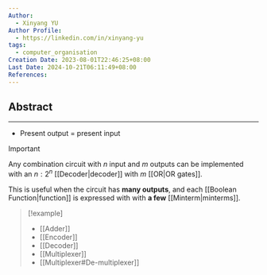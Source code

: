 ```yaml
---
Author:
  - Xinyang YU
Author Profile:
  - https://linkedin.com/in/xinyang-yu
tags:
  - computer_organisation
Creation Date: 2023-08-01T22:46:25+08:00
Last Date: 2024-10-21T06:11:49+08:00
References: 
---
```


## Abstract
---
- Present output = present input

>[!important]
> Any combination circuit with $n$ input and $m$ outputs can be implemented with an $n:2^n$ [[Decoder|decoder]] with $m$ [[OR|OR gates]].
> 
> This is useful when the circuit has **many outputs**, and each [[Boolean Function|function]] is expressed with with **a few** [[Minterm|minterms]].


>[!example]
>- [[Adder]]
>- [[Encoder]]
>- [[Decoder]]
>- [[Multiplexer]]
>- [[Multiplexer#De-multiplexer]]
